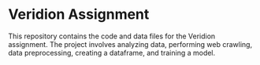 # Veridion Assignment

This repository contains the code and data files for the Veridion assignment. The project involves analyzing data, performing web crawling, data preprocessing, creating a dataframe, and training a model.
